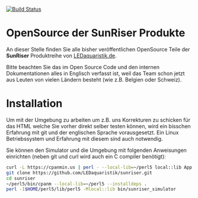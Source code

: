 [![Build Status](https://travis-ci.org/LEDaquaristik/sunriser.svg?branch=master)](https://travis-ci.org/LEDaquaristik/sunriser)

OpenSource der SunRiser Produkte
================================

An dieser Stelle finden Sie alle bisher veröffentlichen OpenSource Teile der
**SunRiser** Produktreihe von [LEDaquaristik.de](http://www.ledaquaristik.de/).

Bitte beachten Sie das im Open Source Code und den internen Dokumentationen
alles in Englisch verfasst ist, weil das Team schon jetzt aus Leuten von vielen
Ländern besteht (wie z.B. Belgien oder Schweiz).

Installation
============

Um mit der Umgebung zu arbeiten um z.B. uns Korrekturen zu schicken für das HTML
welche Sie vorher direkt selber testen können, wird ein bisschen Erfahrung mit
git und der englischen Sprache vorausgesetzt. Ein Linux Betriebssystem und
Erfahrung mit diesem sind auch notwendig.

Sie können den Simulator und die Umgebung mit folgenden Anweisungen einrichten
(neben git und curl wird auch ein C compiler benötigt):

```bash
curl -L https://cpanmin.us | perl - --local-lib=~/perl5 local::lib App::cpanminus
git clone https://github.com/LEDaquaristik/sunriser.git
cd sunriser
~/perl5/bin/cpanm --local-lib=~/perl5 --installdeps .
perl -I$HOME/perl5/lib/perl5 -Mlocal::lib bin/sunriser_simulator
```
